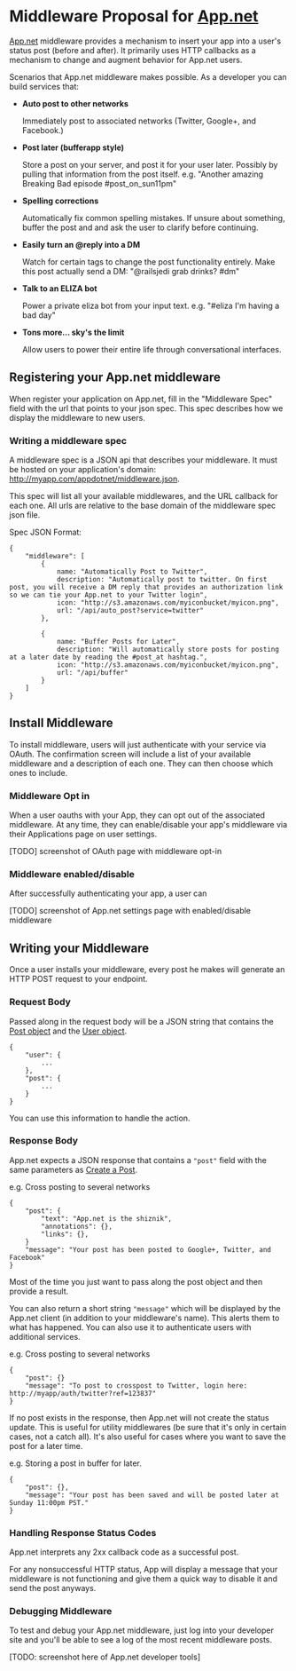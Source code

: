 # Middleware Proposal for [App.net](http://join.app.net)

[App.net](http://join.app.net) middleware provides a mechanism to insert your app into a user's status post (before and after). It primarily uses HTTP callbacks as a mechanism to change and augment behavior for App.net users.

Scenarios that App.net middleware makes possible. As a developer you can build services that:

* **Auto post to other networks**

   Immediately post to associated networks (Twitter, Google+, and Facebook.)

* **Post later (bufferapp style)**

   Store a post on your server, and post it for your user later. Possibly by pulling that information from the post itself. e.g. "Another amazing Breaking Bad episode #post_on_sun11pm"

* **Spelling corrections**

   Automatically fix common spelling mistakes. If unsure about something, buffer the post and and ask the user to clarify before continuing.

* **Easily turn an @reply into a DM**

   Watch for certain tags to change the post functionality entirely. Make this post actually send a DM: "@railsjedi grab drinks? #dm"


* **Talk to an ELIZA bot**

   Power a private eliza bot from your input text. e.g. "#eliza I'm having a bad day"

* **Tons more... sky's the limit**

   Allow users to power their entire life through conversational interfaces.

## Registering your App.net middleware

When register your application on App.net, fill in the "Middleware Spec" field with the url that points to your json spec. This spec describes how we display the middleware to new users.


### Writing a middleware spec

A middleware spec is a JSON api that describes your middleware. It must be hosted on your application's domain: http://myapp.com/appdotnet/middleware.json.

This spec will list all your available middlewares, and the URL callback for each one. All urls are relative to the base domain of the middleware spec json file.

Spec JSON Format:


	{
		"middleware": [
			{
				name: "Automatically Post to Twitter",
				description: "Automatically post to twitter. On first post, you will receive a DM reply that provides an authorization link so we can tie your App.net to your Twitter login",
				icon: "http://s3.amazonaws.com/myiconbucket/myicon.png",
				url: "/api/auto_post?service=twitter"
			},

			{
				name: "Buffer Posts for Later",
				description: "Will automatically store posts for posting at a later date by reading the #post_at hashtag.",
				icon: "http://s3.amazonaws.com/myiconbucket/myicon.png",
				url: "/api/buffer"
			}
		]
	}


## Install Middleware

To install middleware, users will just authenticate with your service via OAuth. The confirmation screen will include a list of your available middleware and a description of each one. They can then choose which ones to include.


### Middleware Opt in

When a user oauths with your App, they can opt out of the associated middleware. At any time, they can enable/disable your app's middleware via their Applications page on user settings.

[TODO] screenshot of OAuth page with middleware opt-in


### Middleware enabled/disable

After successfully authenticating your app, a user can

[TODO] screenshot of App.net settings page with enabled/disable middleware



## Writing your Middleware

Once a user installs your middleware, every post he makes will generate an HTTP POST request to your endpoint.


### Request Body

Passed along in the request body will be a JSON string that contains the [Post object](https://github.com/appdotnet/api-spec/blob/master/objects.md#post) and the [User object](https://github.com/appdotnet/api-spec/blob/master/objects.md#user).


	{
		"user": {
			...
		},
		"post": {
			...
		}
	}


You can use this information to handle the action.


### Response Body

App.net expects a JSON response that contains a `"post"` field with the same parameters as [Create a Post](https://github.com/railsjedi/api-spec/blob/master/resources/posts.md#create-a-post).


e.g. Cross posting to several networks

	{
		"post": {
		    "text": "App.net is the shiznik",
		    "annotations": {},
		    "links": {},
		}
		"message": "Your post has been posted to Google+, Twitter, and Facebook"
	}


Most of the time you just want to pass along the post object and then provide a result.

You can also return a short string `"message"` which will be displayed by the App.net client (in addition to your middleware's name). This alerts them to what has happened. You can also use it to authenticate users with additional services.

e.g. Cross posting to several networks

	{
		"post": {}
		"message": "To post to crosspost to Twitter, login here: http://myapp/auth/twitter?ref=123837"
	}


If no post exists in the response, then App.net will not create the status update. This is useful for utility middlewares (be sure that it's only in certain cases, not a catch all). It's also useful for cases where you want to save the post for a later time.


e.g. Storing a post in buffer for later.

	{
		"post": {},
		"message": "Your post has been saved and will be posted later at Sunday 11:00pm PST."
	}


### Handling Response Status Codes

App.net interprets any 2xx callback code as a successful post.

For any nonsuccessful HTTP status, App will display a message that your middleware is not functioning and give them a quick way to disable it and send the post anyways.

### Debugging Middleware

To test and debug your App.net middleware, just log into your developer site and you'll be able to see a log of the most recent middleware posts.

[TODO: screenshot here of App.net developer tools]



